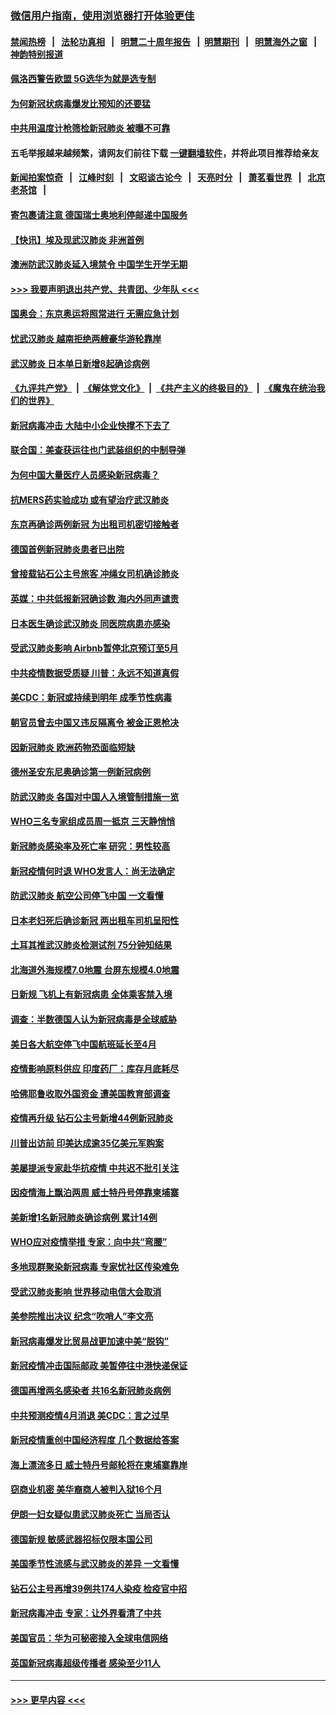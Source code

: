 ### [微信用户指南，使用浏览器打开体验更佳](https://github.com/gfw-breaker/banned-news1/blob/master/indexes/wechat-guide.md?t=0)
#### [禁闻热榜](热点新闻.md?t=0)  &nbsp;&nbsp;|&nbsp;&nbsp; [法轮功真相](https://github.com/gfw-breaker/truth/blob/master/README.md?t=0) &nbsp;&nbsp;|&nbsp;&nbsp; [明慧二十周年报告](https://github.com/gfw-breaker/mh-reports/blob/master/README.md?t=0) &nbsp;&nbsp;|&nbsp;&nbsp;[明慧期刊](https://github.com/gfw-breaker/mh-qikan) &nbsp;&nbsp;|&nbsp;&nbsp; [明慧海外之窗](https://github.com/gfw-breaker/mh-news/blob/master/README.md?t=0) &nbsp;&nbsp;|&nbsp;&nbsp; [神韵特别报道](https://github.com/gfw-breaker/mh-news/blob/master/shenyun.md?t=0)
#### [佩洛西警告欧盟 5G选华为就是选专制](../pages/nsc418/n11869898.md?t=02150702) 
#### [为何新冠状病毒爆发比预知的还要猛](../pages/nsc418/n11869828.md?t=02150702) 
#### [中共用温度计枪筛检新冠肺炎 被曝不可靠](../pages/nsc418/n11869707.md?t=02150702) 
#### 五毛举报越来越频繁，请网友们前往下载 [一键翻墙软件](https://github.com/gfw-breaker/ssr-accounts)，并将此项目推荐给亲友
#### [新闻拍案惊奇](https://github.com/gfw-breaker/banned-news1/blob/master/pages/link4.md) &nbsp;&nbsp;|&nbsp;&nbsp; [江峰时刻](https://github.com/gfw-breaker/banned-news1/blob/master/pages/link4.md) &nbsp;&nbsp;|&nbsp;&nbsp; [文昭谈古论今](https://github.com/gfw-breaker/banned-news1/blob/master/pages/link4.md) &nbsp;&nbsp;|&nbsp;&nbsp; [天亮时分](https://github.com/gfw-breaker/banned-news1/blob/master/pages/link4.md) &nbsp;&nbsp;|&nbsp;&nbsp; [萧茗看世界](https://github.com/gfw-breaker/banned-news1/blob/master/pages/link4.md) &nbsp;&nbsp;|&nbsp;&nbsp; [北京老茶馆](https://github.com/gfw-breaker/banned-news1/blob/master/pages/link4.md) &nbsp;&nbsp;|&nbsp;&nbsp; 
#### [寄包裹请注意 德国瑞士奥地利停邮递中国服务](../pages/nsc418/n11869727.md?t=02150702) 
#### [【快讯】埃及现武汉肺炎 非洲首例](../pages/nsc418/n11869766.md?t=02150702) 
#### [澳洲防武汉肺炎延入境禁令 中国学生开学无期](../pages/nsc418/n11869546.md?t=02150702) 
#### [>>> 我要声明退出共产党、共青团、少年队 <<<](https://github.com/begood0513/goodnews/blob/master/quit/letter.md) 
#### [国奥会：东京奥运将照常进行 无需应急计划](../pages/nsc418/n11869422.md?t=02150702) 
#### [忧武汉肺炎 越南拒绝两艘豪华游轮靠岸](../pages/nsc418/n11867444.md?t=02150702) 
#### [武汉肺炎 日本单日新增8起确诊病例](../pages/nsc418/n11869272.md?t=02150702) 
#### [《九评共产党》](https://github.com/begood0513/9ping.md/blob/master/README.md) &nbsp;|&nbsp; [《解体党文化》](../../../../jtdwh.md/blob/master/README.md)  &nbsp;|&nbsp; [《共产主义的终极目的》](../../../../gczydzjmd.md/blob/master/README.md) &nbsp;|&nbsp; [《魔鬼在统治我们的世界》](../../../../mgztzwmdsj.md/blob/master/README.md) 
#### [新冠病毒冲击 大陆中小企业快撑不下去了](../pages/nsc418/n11869259.md?t=02150702) 
#### [联合国：美查获运往也门武装组织的中制导弹](../pages/nsc418/n11868677.md?t=02150702) 
#### [为何中国大量医疗人员感染新冠病毒？](../pages/nsc418/n11869001.md?t=02150702) 
#### [抗MERS药实验成功 或有望治疗武汉肺炎](../pages/nsc418/n11868912.md?t=02150702) 
#### [东京再确诊两例新冠 为出租司机密切接触者](../pages/nsc418/n11868770.md?t=02150702) 
#### [德国首例新冠肺炎患者已出院](../pages/nsc418/n11868714.md?t=02150702) 
#### [曾接载钻石公主号旅客 冲绳女司机确诊肺炎](../pages/nsc418/n11868610.md?t=02150702) 
#### [英媒：中共低报新冠确诊数 海内外同声谴责](../pages/nsc418/n11867421.md?t=02150702) 
#### [日本医生确诊武汉肺炎 同医院病患亦感染](../pages/nsc418/n11867779.md?t=02150702) 
#### [受武汉肺炎影响 Airbnb暂停北京预订至5月](../pages/nsc418/n11867428.md?t=02150702) 
#### [中共疫情数据受质疑 川普：永远不知道真假](../pages/nsc418/n11867195.md?t=02150702) 
#### [美CDC：新冠或持续到明年 成季节性病毒](../pages/nsc418/n11867279.md?t=02150702) 
#### [朝官员曾去中国又违反隔离令 被金正恩枪决](../pages/nsc418/n11867087.md?t=02150702) 
#### [因新冠肺炎 欧洲药物恐面临短缺](../pages/nsc418/n11867036.md?t=02150702) 
#### [德州圣安东尼奥确诊第一例新冠病例](../pages/nsc418/n11867194.md?t=02150702) 
#### [防武汉肺炎 各国对中国人入境管制措施一览](../pages/nsc418/n11838726.md?t=02150702) 
#### [WHO三名专家组成员周一抵京 三天静悄悄](../pages/nsc418/n11866947.md?t=02150702) 
#### [新冠肺炎感染率及死亡率 研究：男性较高](../pages/nsc418/n11866956.md?t=02150702) 
#### [新冠疫情何时退 WHO发言人：尚无法确定](../pages/nsc418/n11866864.md?t=02150702) 
#### [防武汉肺炎 航空公司停飞中国 一文看懂](../pages/nsc418/n11866800.md?t=02150702) 
#### [日本老妇死后确诊新冠 两出租车司机呈阳性](../pages/nsc418/n11866755.md?t=02150702) 
#### [土耳其推武汉肺炎检测试剂 75分钟知结果](../pages/nsc418/n11866520.md?t=02150702) 
#### [北海道外海规模7.0地震 台屏东规模4.0地震](../pages/nsc418/n11866262.md?t=02150702) 
#### [日新规 飞机上有新冠病患 全体乘客禁入境](../pages/nsc418/n11866233.md?t=02150702) 
#### [调查：半数德国人认为新冠病毒是全球威胁](../pages/nsc418/n11866687.md?t=02150702) 
#### [美日各大航空停飞中国航班延长至4月](../pages/nsc418/n11865980.md?t=02150702) 
#### [疫情影响原料供应 印度药厂：库存月底耗尽](../pages/nsc418/n11865151.md?t=02150702) 
#### [哈佛耶鲁收取外国资金 遭美国教育部调查](../pages/nsc418/n11864950.md?t=02150702) 
#### [疫情再升级 钻石公主号新增44例新冠肺炎](../pages/nsc418/n11865033.md?t=02150702) 
#### [川普出访前 印美达成逾35亿美元军购案](../pages/nsc418/n11865444.md?t=02150702) 
#### [美屡提派专家赴华抗疫情 中共迟不批引关注](../pages/nsc418/n11864719.md?t=02150702) 
#### [因疫情海上飘泊两周 威士特丹号停靠柬埔寨](../pages/nsc418/n11865007.md?t=02150702) 
#### [美新增1名新冠肺炎确诊病例 累计14例](../pages/nsc418/n11864893.md?t=02150702) 
#### [WHO应对疫情举措 专家：向中共“弯腰”](../pages/nsc418/n11864727.md?t=02150702) 
#### [多地现群聚染新冠病毒 专家忧社区传染难免](../pages/nsc418/n11864715.md?t=02150702) 
#### [受武汉肺炎影响 世界移动电信大会取消](../pages/nsc418/n11864629.md?t=02150702) 
#### [美参院推出决议 纪念“吹哨人”李文亮](../pages/nsc418/n11863852.md?t=02150702) 
#### [新冠病毒爆发比贸易战更加速中美“脱钩”](../pages/nsc418/n11864470.md?t=02150702) 
#### [新冠疫情冲击国际邮政 美暂停往中港快递保证](../pages/nsc418/n11864207.md?t=02150702) 
#### [德国再增两名感染者 共16名新冠肺炎病例](../pages/nsc418/n11864293.md?t=02150702) 
#### [中共预测疫情4月消退 美CDC：言之过早](../pages/nsc418/n11864310.md?t=02150702) 
#### [新冠疫情重创中国经济程度 几个数据给答案](../pages/nsc418/n11864203.md?t=02150702) 
#### [海上漂流多日 威士特丹号邮轮将在柬埔寨靠岸](../pages/nsc418/n11864029.md?t=02150702) 
#### [窃商业机密 美华裔商人被判入狱16个月](../pages/nsc418/n11863911.md?t=02150702) 
#### [伊朗一妇女疑似患武汉肺炎死亡 当局否认](../pages/nsc418/n11863650.md?t=02150702) 
#### [德国新规 敏感武器招标仅限本国公司](../pages/nsc418/n11863509.md?t=02150702) 
#### [美国季节性流感与武汉肺炎的差异 一文看懂](../pages/nsc418/n11862428.md?t=02150702) 
#### [钻石公主号再增39例共174人染疫 检疫官中招](../pages/nsc418/n11862422.md?t=02150702) 
#### [新冠病毒冲击 专家：让外界看清了中共](../pages/nsc418/n11862280.md?t=02150702) 
#### [美国官员：华为可秘密接入全球电信网络](../pages/nsc418/n11862122.md?t=02150702) 
#### [英国新冠病毒超级传播者 感染至少11人](../pages/nsc418/n11862023.md?t=02150702) 

----
#### [ >>> 更早内容 <<< ](../indexes/nsc418-earlier.md)
